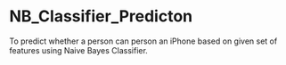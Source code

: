 # NB_Classifier_Predicton
To predict whether a person can person an iPhone based on given set of features using Naive Bayes Classifier.
